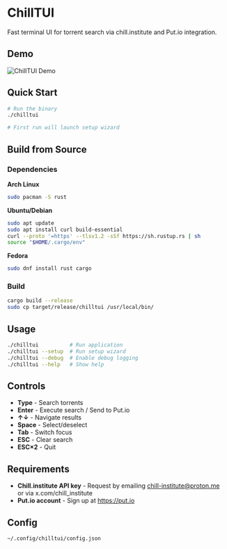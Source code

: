 # ChillTUI

Fast terminal UI for torrent search via chill.institute and Put.io integration.

## Demo

![ChillTUI Demo](chilltui.gif)

## Quick Start

```bash
# Run the binary
./chilltui

# First run will launch setup wizard
```

## Build from Source

### Dependencies

**Arch Linux**
```bash
sudo pacman -S rust
```

**Ubuntu/Debian**
```bash
sudo apt update
sudo apt install curl build-essential
curl --proto '=https' --tlsv1.2 -sSf https://sh.rustup.rs | sh
source "$HOME/.cargo/env"
```

**Fedora**
```bash
sudo dnf install rust cargo
```

### Build

```bash
cargo build --release
sudo cp target/release/chilltui /usr/local/bin/
```

## Usage

```bash
./chilltui          # Run application
./chilltui --setup  # Run setup wizard
./chilltui --debug  # Enable debug logging
./chilltui --help   # Show help
```

## Controls

- **Type** - Search torrents
- **Enter** - Execute search / Send to Put.io
- **↑↓** - Navigate results
- **Space** - Select/deselect
- **Tab** - Switch focus
- **ESC** - Clear search
- **ESC×2** - Quit

## Requirements

- **Chill.institute API key** - Request by emailing chill-institute@proton.me or via x.com/chill_institute
- **Put.io account** - Sign up at https://put.io

## Config

`~/.config/chilltui/config.json`